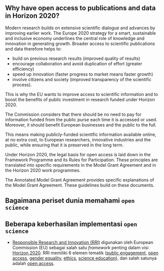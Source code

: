 ## Why have open access to publications and data in Horizon 2020?

Modern research builds on extensive scientific dialogue and advances by improving
earlier work. The Europe 2020 strategy for a smart, sustainable and inclusive
economy underlines the central role of knowledge and innovation in generating
growth. Broader access to scientific publications and data therefore helps to:

* build on previous research results (improved quality of results)
* encourage collaboration and avoid duplication of effort (greater efficiency)
* speed up innovation (faster progress to market means faster growth)
* involve citizens and society (improved transparency of the scientific process).

This is why the EU wants to improve access to scientific information and to boost the
benefits of public investment in research funded under Horizon 2020.

The Commission considers that there should be no need to pay for information
funded from the public purse each time it is accessed or used. Moreover, it should
benefit European businesses and the public to the full.

This means making publicly-funded scientific information available online, at no
extra cost, to European researchers, innovative industries and the public, while
ensuring that it is preserved in the long term.

Under Horizon 2020, the legal basis for open access is laid down in the Framework
Programme and its Rules for Participation. These principles are translated into
specific requirements in the Model Grant Agreement and in the Horizon 2020 work
programmes.

The Annotated Model Grant Agreement provides specific explanations of the Model
Grant Agreement. These guidelines build on these documents.

## Bagaimana periset dunia memahami `open science`

## Beberapa keberhasilan implementasi `open science`

* [Responsible Research and Innovation (RRI)](http://rri-tools.eu) digunakan oleh European Commission (EU) sebagai salah satu _framework_ penting dalam visi [Horizon 2020](https://ec.europa.eu/programmes/horizon2020/). RRI memiliki 6 elemen tematik ([public engagement](https://ec.europa.eu/programmes/horizon2020/node/766), [open access](https://ec.europa.eu/programmes/horizon2020/node/1031), [gender equality](https://ec.europa.eu/programmes/horizon2020/node/797), [ethics](https://ec.europa.eu/programmes/horizon2020/node/767), [science education](https://ec.europa.eu/programmes/horizon2020/node/795)), dan salah satunya adalah [open access](https://ec.europa.eu/programmes/horizon2020/node/1031).
